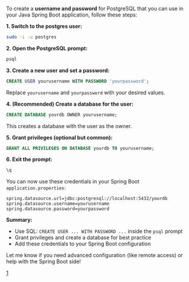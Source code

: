 To create a **username and password** for PostgreSQL that you can use in your Java Spring Boot application, follow these steps:

**1. Switch to the postgres user:**
```bash
sudo -i -u postgres
```

**2. Open the PostgreSQL prompt:**
```bash
psql
```

**3. Create a new user and set a password:**
```sql
CREATE USER yourusername WITH PASSWORD 'yourpassword';
```
Replace `yourusername` and `yourpassword` with your desired values.

**4. (Recommended) Create a database for the user:**
```sql
CREATE DATABASE yourdb OWNER yourusername;
```
This creates a database with the user as the owner.

**5. Grant privileges (optional but common):**
```sql
GRANT ALL PRIVILEGES ON DATABASE yourdb TO yourusername;
```

**6. Exit the prompt:**
```sql
\q
```

You can now use these credentials in your Spring Boot `application.properties`:

```properties
spring.datasource.url=jdbc:postgresql://localhost:5432/yourdb
spring.datasource.username=yourusername
spring.datasource.password=yourpassword
```

**Summary:**  
- Use SQL: `CREATE USER ... WITH PASSWORD ...` inside the `psql` prompt  
- Grant privileges and create a database for best practice  
- Add these credentials to your Spring Boot configuration

Let me know if you need advanced configuration (like remote access) or help with the Spring Boot side!

[1](https://www.digitalocean.com/community/tutorials/how-to-install-and-use-postgresql-on-ubuntu-20-04)
